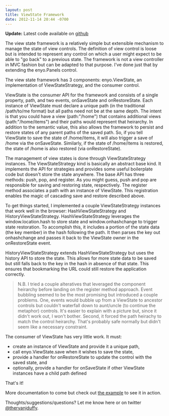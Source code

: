 ```yaml
---
layout: post
title: ViewState Framework
date: 2012-11-14 20:44 -0700
---
```


<p><b>Update:</b> Latest code available on <a href="https://github.com/tiqtech/enyo-extras/tree/master/source/util">github</a></p>

<p>The view state framework is a relatively simple but extensible mechanism to manage the state of view controls. The definition of view control is loose but is intended to represent any control on which a user might expect to be able to "go back" to a previous state. The framework is not a view controller in MVC fashion but can be adapted to that purpose. I've done just that by extending the enyo.Panels control.

<!--more-->

</p><p>The view state framework has 3 components: enyo.ViewState, an implementation of ViewStateStrategy, and the consumer control.

</p><p>ViewState is the consumer API for the framework and consists of a single property, path, and two events, onSaveState and onRestoreState. Each instance of ViewState must declare a unique path (in the traditional /path/to/me format) but all paths need not be at the same depth. The intent is that you could have a view (path:"/home") that contains additional views (path:"/home/items") and their paths would represent that heirarchy. In addition to the semantic value, this also allows the framework to persist and restore states of any parent paths of the saved path. So, if you tell ViewState to save the state of /home/items, it will also trigger a save of /home via the onSaveState. Similarly, if the state of /home/items is restored, the state of /home is also restored (via onRestoreState).

</p><p>The management of view states is done through ViewStateStrategy instances. The ViewStateStrategy kind is basically an abstract base kind. It implements the API for strategies and provides some useful boilerplate code but doesn't store the state anywhere. The base API has three methods: push, pop, and register. As you might guess, push and pop are responsible for saving and restoring state, respectively. The register method associates a path with an instance of ViewState. This registration enables the magic of cascading save and restore described above.

</p><p>To get things started, I implemented a couple ViewStateStrategy instances that work well in the browser: HashViewStateStrategy and HistoryViewStateStrategy. HashViewStateStrategy leverages the window.location.hash to store state and window.onhashchange to trigger state restoration. To accomplish this, it includes a portion of the state data (the key member) in the hash following the path. It then parses the key out onhashchange and passes it back to the ViewState owner in the onRestoreState event.

</p><p>HistoryViewStateStrategy extends HashViewStateStrategy but uses the history API to store the state. This allows for more state data to be saved but still falls back to the key in the hash in absence of that state. This ensures that bookmarking the URL could still restore the application correctly.

</p><blockquote><div>N.B. I tried a couple alteratives that leveraged the component heirarchy before landing on the register method approach. Event bubbling seemed to be the most promising but introduced a couple problems. One, events would bubble up from a ViewState to ancestor controls but couldn't waterfall down to aunt/uncle (to continue the metaphor) controls. It's easier to explain with a picture but, since it didn't work out, I won't bother. Second, it forced the path heirachy to match the control heirarchy. That's probably safe normally but didn't seem like a necessary constraint.</div></blockquote>

<p>The consumer of ViewState has very little work. It must:
</p><ul><li>create an instance of ViewState and  provide it a unique path,
</li><li>call enyo.ViewState.save when it wishes to save the state, 
</li><li>provide a handler for onRestoreState to update the control with the saved state, and
</li><li>optionally, provide a handler for onSaveState if other ViewState instances have a child path defined
</li></ul><p>That's it!

</p><p>More documentation to come but check out <a href="http://tiqtech.com/gallery/viewstate.html">the example</a> to see it in action.

</p><p>Thoughts/suggestions/questions? Let me know here or on twitter <a href="http://twitter.com/theryanjduffy">@theryanjduffy</a>.</p>